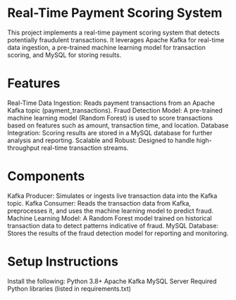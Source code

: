 # Real-Time Payment Scoring System
This project implements a real-time payment scoring system that detects potentially fraudulent transactions. It leverages Apache Kafka for real-time data ingestion, a pre-trained machine learning model for transaction scoring, and MySQL for storing results.
# Features
Real-Time Data Ingestion:
Reads payment transactions from an Apache Kafka topic (payment_transactions).
Fraud Detection Model:
A pre-trained machine learning model (Random Forest) is used to score transactions based on features such as amount, transaction time, and location.
Database Integration:
Scoring results are stored in a MySQL database for further analysis and reporting.
Scalable and Robust:
Designed to handle high-throughput real-time transaction streams.
# Components
Kafka Producer:
Simulates or ingests live transaction data into the Kafka topic.
Kafka Consumer:
Reads the transaction data from Kafka, preprocesses it, and uses the machine learning model to predict fraud.
Machine Learning Model:
A Random Forest model trained on historical transaction data to detect patterns indicative of fraud.
MySQL Database:
Stores the results of the fraud detection model for reporting and monitoring.
# Setup Instructions
Install the following:
Python 3.8+
Apache Kafka
MySQL Server
Required Python libraries (listed in requirements.txt)
